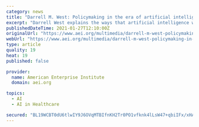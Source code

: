 ```yaml
---
category: news
title: "Darrell M. West: Policymaking in the era of artificial intelligence"
excerpt: "Darrell West explains the ways that artificial intelligence will affect various industries — including medicine, education, and transportation — in the coming decades, as well as many policy questions lawmakers will need to consider as AI transforms the economy."
publishedDateTime: 2021-01-27T12:10:00Z
originalUrl: "https://www.aei.org/multimedia/darrell-m-west-policymaking-in-the-era-of-artificial-intelligence/"
webUrl: "https://www.aei.org/multimedia/darrell-m-west-policymaking-in-the-era-of-artificial-intelligence/"
type: article
quality: 19
heat: 19
published: false

provider:
  name: American Enterprise Institute
  domain: aei.org

topics:
  - AI
  - AI in Healthcare

secured: "BL19WCBT0dU6tlwIY9J6OVqMTBIfnKH2Tr0PO1vfknk4lLsW47+qbiIFx/xHAwQi1aVLJOvfkpVw88o5wIucO9JhL0rrqMkPm6MJlqjhpfTLQjW/wfx8MmxZzqRWsEHxsmTHijg/ECRtVvyslDOZ7J7Q3Sn6/lRZGutmNiwBTxzMFl/2pWSbwzrjimg0ILM2W3B/OZ1T9iP1LZhx7JVc6WZVZ4IR7BuSe675HQrNQ9J4T6caU7J41AMVwfW+VhXX0u0QWmjAiqfavaUIACFpqgl/pIFoyead95tiGFBXAjcZcq2M/6qNSmZtfueR0U5bmnCSmoSUaptEPbsJA7/VmmiITY7W4oWbeM0CK6h12Oc=;Pf7SUQtutAhbKvR3PH9OJA=="
---
```


